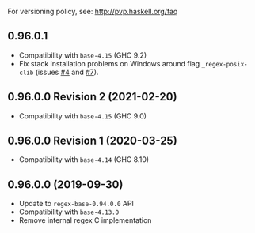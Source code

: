 For versioning policy, see: http://pvp.haskell.org/faq

## 0.96.0.1

- Compatibility with `base-4.15` (GHC 9.2)
- Fix stack installation problems on Windows around flag `_regex-posix-clib`
  (issues
  [#4](https://github.com/haskell-hvr/regex-posix/issues/4) and
  [#7](https://github.com/haskell-hvr/regex-posix/issues/7)).

## 0.96.0.0 Revision 2 (2021-02-20)

- Compatibility with `base-4.15` (GHC 9.0)

## 0.96.0.0 Revision 1 (2020-03-25)

- Compatibility with `base-4.14` (GHC 8.10)

## 0.96.0.0 (2019-09-30)

- Update to `regex-base-0.94.0.0` API
- Compatibility with `base-4.13.0`
- Remove internal regex C implementation
